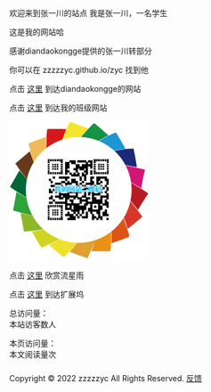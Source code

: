 欢迎来到张一川的站点
我是张一川，一名学生

这是我的网站哈

感谢diandaokongge提供的张一川转部分

你可以在
zzzzzyc.github.io/zyc
找到他

点击
[这里](https://diandaokongge.github.io)
到达diandaokongge的网站

点击
[这里](http://bjjh201703.com)
到达我的班级网站

![](https://raw.githubusercontent.com/zzzzzyc/zzzzzyc.github.io/main/%E4%B8%8B%E8%BD%BD.png)

点击
[这里](54188)
欣赏流星雨

点击
[这里](hub)
到达扩展坞

<script type="text/javascript" src="busuanzi.js"></script>    
<script async src="//busuanzi.ibruce.info/busuanzi/2.3/busuanzi.pure.mini.js">
</script>  

总访问量：  
<span id="busuanzi_container_site_uv">
  本站访客数<span id="busuanzi_value_site_uv"></span>人
</span>

本页访问量：  
<span id="busuanzi_container_page_pv">
  本文阅读量<span id="busuanzi_value_page_pv"></span>次
</span>

### <span id="runtime_span"></span><script type="text/javascript">function show_runtime(){window.setTimeout("show_runtime()",1000);X=new Date("04/27/2022 21:04:00");Y=new Date();T=(Y.getTime()-X.getTime());M=24*60*60*1000;a=T/M;A=Math.floor(a);b=(a-A)*24;B=Math.floor(b);c=(b-B)*60;C=Math.floor((b-B)*60);D=Math.floor((c-C)*60);runtime_span.innerHTML="本站已运行: "+A+"天"+B+"小时"+C+"分"+D+"秒"}show_runtime();</script> 

Copyright © 2022 zzzzzyc All Rights Reserved. 
[反馈](http://bjjh201703.com/col.jsp?id=121)
